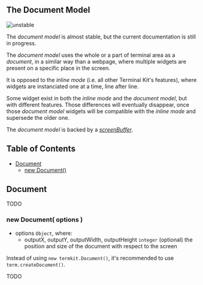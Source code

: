 

<a name="top"></a>
<a name="ref.document"></a>
## The Document Model

![unstable](unstable.png)

The *document model* is almost stable, but the current documentation is still in progress.

The *document model* uses the whole or a part of terminal area as a *document*, in a similar way than a webpage,
where multiple widgets are present on a specific place in the screen.

It is opposed to the *inline mode* (i.e. all other Terminal Kit's features), where widgets are instanciated 
one at a time, line after line.

Some widget exist in both the *inline mode* and the *document model*, but with different features.
Those differences will eventually disappear, once those *document model* widgets will be compatible with the *inline mode*
and supersede the older one.

The *document model* is backed by a [*screenBuffer*](screenbuffer.md#top).



## Table of Contents

* [Document](#ref.Document)
	* [new Document()](#ref.Document.new)



<a name="ref.Document"></a>
## Document

TODO



<a name="ref.Document"></a>
### new Document( options )

* options `Object`, where:
	* outputX, outputY, outputWidth, outputHeight `integer` (optional) the position and size of the document
	  with respect to the screen

Instead of using `new termkit.Document()`, it's recommended to use `term.createDocument()`.

TODO


